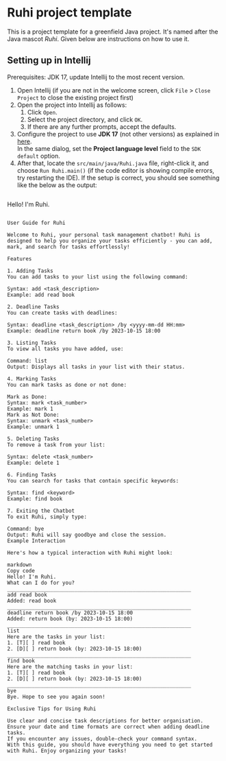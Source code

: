 # Ruhi project template

This is a project template for a greenfield Java project. It's named after the Java mascot _Ruhi_. Given below are instructions on how to use it.

## Setting up in Intellij

Prerequisites: JDK 17, update Intellij to the most recent version.

1. Open Intellij (if you are not in the welcome screen, click `File` > `Close Project` to close the existing project first)
1. Open the project into Intellij as follows:
   1. Click `Open`.
   1. Select the project directory, and click `OK`.
   1. If there are any further prompts, accept the defaults.
1. Configure the project to use **JDK 17** (not other versions) as explained in [here](https://www.jetbrains.com/help/idea/sdk.html#set-up-jdk).<br>
   In the same dialog, set the **Project language level** field to the `SDK default` option.
3. After that, locate the `src/main/java/Ruhi.java` file, right-click it, and choose `Run Ruhi.main()` (if the code editor is showing compile errors, try restarting the IDE). If the setup is correct, you should see something like the below as the output:
   ```
Hello! I'm Ruhi.

   ```

User Guide for Ruhi

Welcome to Ruhi, your personal task management chatbot! Ruhi is designed to help you organize your tasks efficiently - you can add, mark, and search for tasks effortlessly!

Features

1. Adding Tasks
You can add tasks to your list using the following command:

Syntax: add <task_description>
Example: add read book

2. Deadline Tasks
You can create tasks with deadlines:

Syntax: deadline <task_description> /by <yyyy-mm-dd HH:mm>
Example: deadline return book /by 2023-10-15 18:00

3. Listing Tasks
To view all tasks you have added, use:

Command: list
Output: Displays all tasks in your list with their status.

4. Marking Tasks
You can mark tasks as done or not done:

Mark as Done:
Syntax: mark <task_number>
Example: mark 1
Mark as Not Done:
Syntax: unmark <task_number>
Example: unmark 1

5. Deleting Tasks
To remove a task from your list:

Syntax: delete <task_number>
Example: delete 1

6. Finding Tasks
You can search for tasks that contain specific keywords:

Syntax: find <keyword>
Example: find book

7. Exiting the Chatbot
To exit Ruhi, simply type:

Command: bye
Output: Ruhi will say goodbye and close the session.
Example Interaction

Here's how a typical interaction with Ruhi might look:

markdown
Copy code
Hello! I'm Ruhi.
What can I do for you?
____________________________________________________________
add read book
Added: read book
____________________________________________________________
deadline return book /by 2023-10-15 18:00
Added: return book (by: 2023-10-15 18:00)
____________________________________________________________
list
Here are the tasks in your list:
1. [T][ ] read book
2. [D][ ] return book (by: 2023-10-15 18:00)
____________________________________________________________
find book
Here are the matching tasks in your list:
1. [T][ ] read book
2. [D][ ] return book (by: 2023-10-15 18:00)
____________________________________________________________
bye
Bye. Hope to see you again soon!
 
Exclusive Tips for Using Ruhi

Use clear and concise task descriptions for better organisation.
Ensure your date and time formats are correct when adding deadline tasks.
If you encounter any issues, double-check your command syntax.
With this guide, you should have everything you need to get started with Ruhi. Enjoy organizing your tasks!

